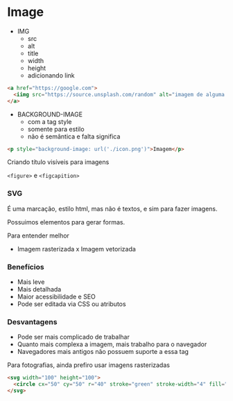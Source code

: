 # Image

* IMG
  * src
  * alt
  * title
  * width
  * height
  * adicionando link

```html
<a href="https://google.com">
  <iimg src="https://source.unsplash.com/random" alt="imagem de alguma coisa" title="Colocar um título na imagem" height="250px">
</a>
```

* BACKGROUND-IMAGE
  * com a tag style
  * somente para estilo
  * não é semântica e falta significa

```html
<p style="background-image: url('./icon.png')">Imagem</p>
```

Criando título visíveis para imagens

`<figure>` e `<figcapition>`

### SVG

É uma marcação, estilo html, mas não é textos, e sim para fazer imagens.

Possuimos elementos para gerar formas.

Para entender melhor
* Imagem rasterizada x Imagem vetorizada

### Benefícios
* Mais leve
* Mais detalhada
* Maior acessibilidade e SEO
* Pode ser editada via CSS ou atributos

### Desvantagens
* Pode ser mais complicado de trabalhar
* Quanto mais complexa a imagem, mais trabalho para o navegador
* Navegadores mais antigos não possuem suporte a essa tag

Para fotografias, ainda prefiro usar imagens rasterizadas

```html
<svg width="100" height="100">
  <circle cx="50" cy="50" r="40" stroke="green" stroke-width="4" fill="yellow" />
</svg>
```